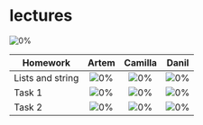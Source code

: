 # lectures
![0%](https://progress-bar.dev/0/)

| Homework                    | Artem   | Camilla                          | Danil                            |
| --------------------------- |:--------------------------------:|:--------------------------------:|:--------------------------------:|
| Lists and string            |![0%](https://progress-bar.dev/0/)|![0%](https://progress-bar.dev/0/)|![0%](https://progress-bar.dev/0/)|
| Task 1                      |![0%](https://progress-bar.dev/0/)|![0%](https://progress-bar.dev/0/)|![0%](https://progress-bar.dev/0/)|
| Task 2                      |![0%](https://progress-bar.dev/0/)|![0%](https://progress-bar.dev/0/)|![0%](https://progress-bar.dev/0/)|
